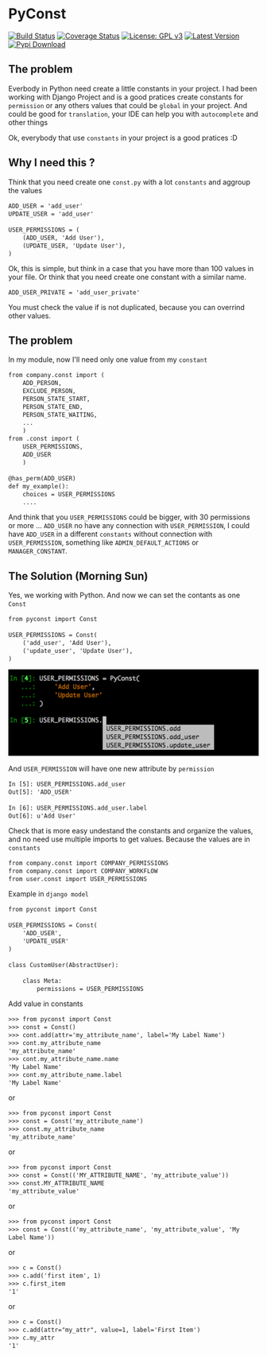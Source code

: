 # PyConst

[![Build Status](https://travis-ci.org/valdergallo/pyconst.svg?branch=master)](https://travis-ci.org/valdergallo/pyconst)
[![Coverage Status](https://coveralls.io/repos/github/valdergallo/pyconst/badge.svg?branch=master)](https://coveralls.io/github/valdergallo/pyconst?branch=master)
[![License: GPL v3](https://img.shields.io/badge/License-GPL%20v3-blue.svg)](http://www.gnu.org/licenses/gpl-3.0)
[![Latest Version](http://img.shields.io/pypi/v/pyconst.svg)](https://pypi.python.org/pypi/pyconst)
[![Pypi Download](http://img.shields.io/pypi/dm/pyconst.svg)](https://www.djangopackages.com/packages/p/pyconst)

## The problem

Everbody in Python need create a little constants in your project. I had been working with
Django Project and is a good pratices create constants for `permission` or any others
values that could be `global` in your project. And could be good for `translation`,
your IDE can help you with `autocomplete` and other things

Ok, everybody that use `constants` in your project is a good pratices :D

## Why I need this ?

Think that you need create one `const.py` with a lot `constants` and aggroup the values

```
ADD_USER = 'add_user'
UPDATE_USER = 'add_user'

USER_PERMISSIONS = (
    (ADD_USER, 'Add User'),
    (UPDATE_USER, 'Update User'),
)
```

Ok, this is simple, but think in a case that you have more than 100 values in your file.
Or think that you need create one constant with a similar name.

```
ADD_USER_PRIVATE = 'add_user_private'
```

You must check the value if is not duplicated, because you can overrind other values.

## The problem

In my module, now I'll need only one value from my `constant`

```
from company.const import (
    ADD_PERSON,
    EXCLUDE_PERSON,
    PERSON_STATE_START,
    PERSON_STATE_END,
    PERSON_STATE_WAITING,
    ...
    )
from .const import (
    USER_PERMISSIONS,
    ADD_USER
    )

@has_perm(ADD_USER)
def my_example():
    choices = USER_PERMISSIONS
    ....

```

And think that you `USER_PERMISSIONS` could be bigger, with 30 permissions or more ...
`ADD_USER` no have any connection with `USER_PERMISSION`, I could have `ADD_USER` in a different
`constants` without connection with `USER_PERMISSION`, something like `ADMIN_DEFAULT_ACTIONS` or
`MANAGER_CONSTANT`.

## The Solution (Morning Sun)

Yes, we working with Python. And now we can set the contants as one `Const`

```
from pyconst import Const

USER_PERMISSIONS = Const(
    ('add_user', 'Add User'),
    ('update_user', 'Update User'),
)

```

![Enable Auto Complate](https://github.com/valdergallo/pyconst/blob/master/screen_auto_complete.png "Enable Auto Complate")

And `USER_PERMISSION` will have one new attribute by `permission`

```
In [5]: USER_PERMISSIONS.add_user
Out[5]: 'ADD_USER'

In [6]: USER_PERMISSIONS.add_user.label
Out[6]: u'Add User'
```

Check that is more easy undestand the constants and organize the values, and no need use
multiple imports to get values. Because the values are in `constants`

```
from company.const import COMPANY_PERMISSIONS
from company.const import COMPANY_WORKFLOW
from user.const import USER_PERMISSIONS

```

Example in `django model`

```
from pyconst import Const

USER_PERMISSIONS = Const(
    'ADD_USER',
    'UPDATE_USER'
)

class CustomUser(AbstractUser):

    class Meta:
        permissions = USER_PERMISSIONS

```

Add value in constants

```
>>> from pyconst import Const
>>> const = Const()
>>> cont.add(attr='my_attribute_name', label='My Label Name')
>>> cont.my_attribute_name
'my_attribute_name'
>>> cont.my_attribute_name.name
'My Label Name'
>>> cont.my_attribute_name.label
'My Label Name'
```

or

```
>>> from pyconst import Const
>>> const = Const('my_attribute_name')
>>> const.my_attribute_name
'my_attribute_name'
```

or

```
>>> from pyconst import Const
>>> const = Const(('MY_ATTRIBUTE_NAME', 'my_attribute_value'))
>>> const.MY_ATTRIBUTE_NAME
'my_attribute_value'
```

or

```
>>> from pyconst import Const
>>> const = Const(('my_attribute_name', 'my_attribute_value', 'My Label Name'))
```

or

```
>>> c = Const()
>>> c.add('first item', 1)
>>> c.first_item
'1'
```

or

```
>>> c = Const()
>>> c.add(attr="my_attr", value=1, label='First Item')
>>> c.my_attr
'1'
```
